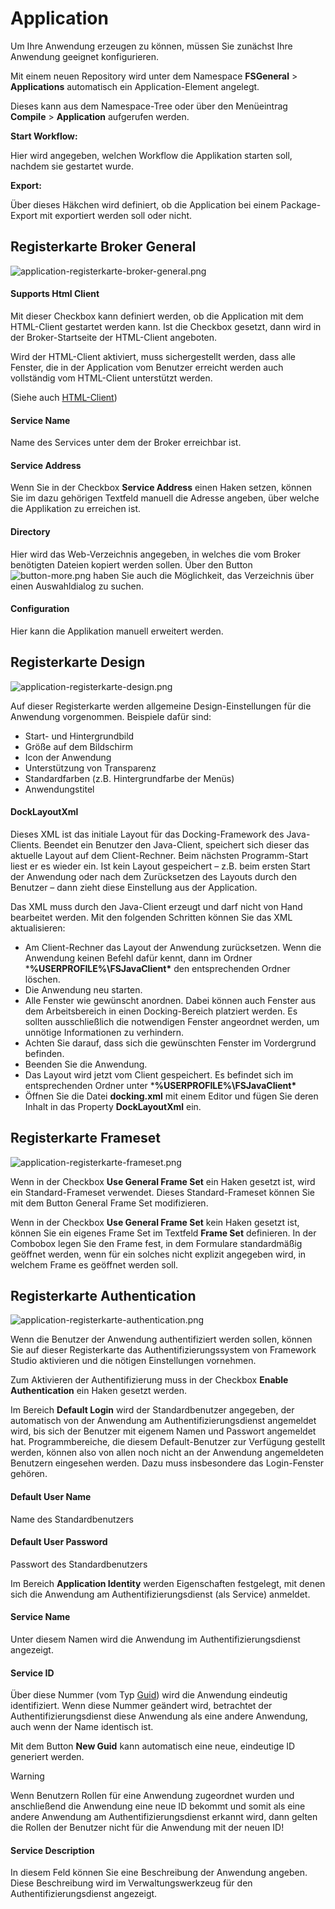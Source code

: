 # Application

Um Ihre Anwendung erzeugen zu können, müssen Sie zunächst Ihre Anwendung geeignet konfigurieren.

Mit einem neuen Repository wird unter dem Namespace **FSGeneral** > **Applications** automatisch ein Application-Element angelegt.

Dieses kann aus dem Namespace-Tree oder über den Menüeintrag **Compile** > **Application** aufgerufen werden.

**Start Workflow:**

Hier wird angegeben, welchen Workflow die Applikation starten soll, nachdem sie gestartet wurde.

**Export:**

Über dieses Häkchen wird definiert, ob die Application bei einem Package-Export mit exportiert werden soll oder nicht.

## Registerkarte Broker General

![application-registerkarte-broker-general.png](media/application-registerkarte-broker-general.png)

#### **Supports Html Client**

Mit dieser Checkbox kann definiert werden, ob die Application mit dem HTML-Client gestartet werden kann. Ist die Checkbox gesetzt, dann wird in der Broker-Startseite der HTML-Client angeboten.

Wird der HTML-Client aktiviert, muss sichergestellt werden, dass alle Fenster, die in der Application vom Benutzer erreicht werden auch vollständig vom HTML-Client unterstützt werden.

(Siehe auch [HTML-Client](../html-client/index.md))

#### **Service Name**

Name des Services unter dem der Broker erreichbar ist.

#### **Service Address**

Wenn Sie in der Checkbox **Service Address** einen Haken setzen, können Sie im dazu gehörigen Textfeld manuell die Adresse angeben, über welche die Applikation zu erreichen ist.

#### **Directory**

Hier wird das Web-Verzeichnis angegeben, in welches die vom Broker benötigten Dateien kopiert werden sollen. Über den Button ![button-more.png](../media/button-more.png) haben Sie auch die Möglichkeit, das Verzeichnis über einen Auswahldialog zu suchen.

#### **Configuration**

Hier kann die Applikation manuell erweitert werden.

## Registerkarte Design

![application-registerkarte-design.png](media/application-registerkarte-design.png)

Auf dieser Registerkarte werden allgemeine Design-Einstellungen für die Anwendung vorgenommen. Beispiele dafür sind:

* Start- und Hintergrundbild
* Größe auf dem Bildschirm
* Icon der Anwendung
* Unterstützung von Transparenz
* Standardfarben (z.B. Hintergrundfarbe der Menüs)
* Anwendungstitel

#### DockLayoutXml

Dieses XML ist das initiale Layout für das Docking-Framework des Java-Clients. Beendet ein Benutzer den Java-Client, speichert sich dieser das aktuelle Layout auf dem Client-Rechner. Beim nächsten Programm-Start liest er es wieder ein. Ist kein Layout gespeichert – z.B. beim ersten Start der Anwendung oder nach dem Zurücksetzen des Layouts durch den Benutzer – dann zieht diese Einstellung aus der Application.

Das XML muss durch den Java-Client erzeugt und darf nicht von Hand bearbeitet werden. Mit den folgenden Schritten können Sie das XML aktualisieren:

* Am Client-Rechner das Layout der Anwendung zurücksetzen. Wenn die Anwendung keinen Befehl dafür kennt, dann im Ordner ***%USERPROFILE%\FSJavaClient\*** den entsprechenden Ordner löschen.
* Die Anwendung neu starten.
* Alle Fenster wie gewünscht anordnen. Dabei können auch Fenster aus dem Arbeitsbereich in einen Docking-Bereich platziert werden. Es sollten ausschließlich die notwendigen Fenster angeordnet werden, um unnötige Informationen zu verhindern.
* Achten Sie darauf, dass sich die gewünschten Fenster im Vordergrund befinden.
* Beenden Sie die Anwendung.
* Das Layout wird jetzt vom Client gespeichert. Es befindet sich im entsprechenden  Ordner unter ***%USERPROFILE%\FSJavaClient\***
* Öffnen Sie die Datei **docking.xml** mit einem Editor und fügen Sie deren Inhalt in das Property **DockLayoutXml** ein.

## Registerkarte Frameset

![application-registerkarte-frameset.png](media/application-registerkarte-frameset.png)

Wenn in der Checkbox **Use General Frame Set** ein Haken gesetzt ist, wird ein Standard-Frameset verwendet. Dieses Standard-Frameset können Sie mit dem Button General Frame Set modifizieren.

Wenn in der Checkbox **Use General Frame Set** kein Haken gesetzt ist, können Sie ein eigenes Frame Set im Textfeld **Frame Set** definieren. In der Combobox legen Sie den Frame fest, in dem Formulare standardmäßig geöffnet werden, wenn für ein solches nicht explizit angegeben wird, in welchem Frame es geöffnet werden soll.

## Registerkarte Authentication

![application-registerkarte-authentication.png](media/application-registerkarte-authentication.png)

Wenn die Benutzer der Anwendung authentifiziert werden sollen, können Sie auf dieser Registerkarte das Authentifizierungssystem von Framework Studio aktivieren und die nötigen Einstellungen vornehmen.

Zum Aktivieren der Authentifizierung muss in der Checkbox **Enable Authentication** ein Haken gesetzt werden.

Im Bereich **Default Login** wird der Standardbenutzer angegeben, der automatisch von der Anwendung am Authentifizierungsdienst angemeldet wird, bis sich der Benutzer mit eigenem Namen und Passwort angemeldet hat. Programmbereiche, die diesem Default-Benutzer zur Verfügung gestellt werden, können also von allen noch nicht an der Anwendung angemeldeten Benutzern eingesehen werden. Dazu muss insbesondere das Login-Fenster gehören.

#### Default User Name

Name des Standardbenutzers

#### Default User Password

Passwort des Standardbenutzers

Im Bereich **Application Identity** werden Eigenschaften festgelegt, mit denen sich die Anwendung am Authentifizierungsdienst (als Service) anmeldet.

#### Service Name

Unter diesem Namen wird die Anwendung im Authentifizierungsdienst angezeigt.

#### Service ID

Über diese Nummer (vom Typ [Guid](xref:FrameworkSystems.FrameworkBase.Metadatatype.FSSystemGuid)) wird die Anwendung eindeutig identifiziert. Wenn diese Nummer geändert wird, betrachtet der Authentifizierungsdienst diese Anwendung als eine andere Anwendung, auch wenn der Name identisch ist.

Mit dem Button **New Guid** kann automatisch eine neue, eindeutige ID generiert werden.

> [!WARNING]
> Wenn Benutzern Rollen für eine Anwendung zugeordnet wurden und anschließend die Anwendung eine neue ID bekommt und somit als eine andere Anwendung am Authentifizierungsdienst erkannt wird, dann gelten die Rollen der Benutzer nicht für die Anwendung mit der neuen ID!

#### Service Description

In diesem Feld können Sie eine Beschreibung der Anwendung angeben. Diese Beschreibung wird im Verwaltungswerkzeug für den Authentifizierungsdienst angezeigt.
